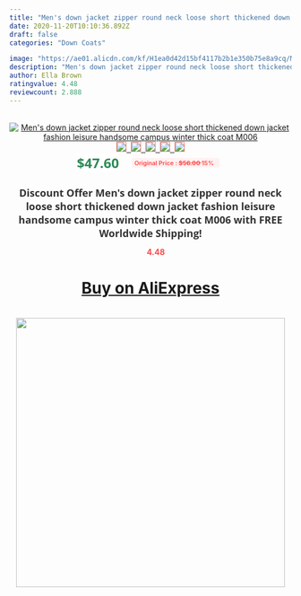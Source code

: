 ```yaml
---
title: "Men's down jacket zipper round neck loose short thickened down jacket fashion leisure handsome campus winter thick coat M006"
date: 2020-11-20T10:10:36.892Z
draft: false
categories: "Down Coats"

image: "https://ae01.alicdn.com/kf/H1ea0d42d15bf4117b2b1e350b75e8a9cq/Men-s-down-jacket-zipper-round-neck-loose-short-thickened-down-jacket-fashion-leisure-handsome-campus.jpg"
description: "Men's down jacket zipper round neck loose short thickened down jacket fashion leisure handsome campus winter thick coat M006"
author: Ella Brown
ratingvalue: 4.48
reviewcount: 2.888
---
```

<br>
<div style="text-align: center;">
<a href="https://s.click.aliexpress.com/e/_AAc1BR" target="_blank" rel="nofollow noopener noreferrer"><img alt="Men's down jacket zipper round neck loose short thickened down jacket fashion leisure handsome campus winter thick coat M006" class="magnifier-image" src="https://ae01.alicdn.com/kf/H1ea0d42d15bf4117b2b1e350b75e8a9cq/Men-s-down-jacket-zipper-round-neck-loose-short-thickened-down-jacket-fashion-leisure-handsome-campus.jpg_640x640.jpg">
<br>
<img style="border:1px solid salmon" src="https://ae01.alicdn.com/kf/H1ea0d42d15bf4117b2b1e350b75e8a9cq/Men-s-down-jacket-zipper-round-neck-loose-short-thickened-down-jacket-fashion-leisure-handsome-campus.jpg_120x120.jpg">&nbsp;&nbsp;<img style="border:1px solid salmon" src="https://ae01.alicdn.com/kf/Ha08f31f103094c78b85824a163ed68cbq/Men-s-down-jacket-zipper-round-neck-loose-short-thickened-down-jacket-fashion-leisure-handsome-campus.jpg_120x120.jpg">&nbsp;&nbsp;<img style="border:1px solid salmon" src="https://ae01.alicdn.com/kf/H1f1045204ad145d29b2d7bf3802a7bf7G/Men-s-down-jacket-zipper-round-neck-loose-short-thickened-down-jacket-fashion-leisure-handsome-campus.jpg_120x120.jpg">&nbsp;&nbsp;<img style="border:1px solid salmon" src="https://ae01.alicdn.com/kf/He4f6235815334b8bb0d185f65bda2c26c/Men-s-down-jacket-zipper-round-neck-loose-short-thickened-down-jacket-fashion-leisure-handsome-campus.jpg_120x120.jpg">&nbsp;&nbsp;<img style="border:1px solid salmon" src="https://ae01.alicdn.com/kf/H3eebbada21e7461988256c754d0425d7w/Men-s-down-jacket-zipper-round-neck-loose-short-thickened-down-jacket-fashion-leisure-handsome-campus.jpg_120x120.jpg"></a></div><br0>
<div style="text-align: center;"><span style="background-color: white; border: 0px; box-sizing: border-box; color: seagreen; display: inline-block; font-family: &quot;open sans&quot; , &quot;arial&quot; , &quot;helvetica&quot; , sans-serif , &quot;heiti&quot;; font-size: 24px; font-stretch: inherit; font-weight: 700; line-height: inherit; margin: 0px 10px 0px 0px; padding: 0px; vertical-align: middle;">$47.60 </span>
<span style="background: rgb(255 , 241 , 241); border-radius: 3px; border: 0px; box-sizing: border-box; color: #ff4747; display: inline-block; font-family: inherit; font-size: 12px; font-stretch: inherit; font-style: inherit; font-variant: inherit; font-weight: 600; line-height: inherit; margin: 0px; padding: 2px 5px; transform: scale(0.9); vertical-align: middle;">Original Price : <b style="text-decoration: line-through;">$56.00 </b> 15%&nbsp;&nbsp;</span></div>
<h1 style="color: #333333; display: inline-block; font-family: &quot;open sans&quot; , &quot;arial&quot; , &quot;helvetica&quot; , sans-serif , &quot;heiti&quot;; font-size: 18px; font-stretch: inherit; font-weight: 700; text-align: center;">Discount Offer Men's down jacket zipper round neck loose short thickened down jacket fashion leisure handsome campus winter thick coat M006 with FREE Worldwide Shipping!</h1>
<div style="color: #ff4747; text-align: center;">
<img src="https://4.bp.blogspot.com/-M0ZcTcb-5uY/XleCXlxnR4I/AAAAAAAAAEc/OrjgMkXV1oMQFaCRZj5HQwOCBcu3w1FegCPcBGAYYCw/s1600/star.png" style="height: 15px;">&nbsp;<b>4.48</b></div>
<div class="button_cont" align="center"><a class="buynow_a" href="https://s.click.aliexpress.com/e/_AAc1BR" target="_blank" rel="nofollow noopener noreferrer"><H1>Buy on AliExpress</H1></a></div><br>
<div class="separator" style="clear: both; text-align: center;">
<img src="https://lh3.googleusercontent.com/-pTy5HemUv9M/XlePHvY0dAI/AAAAAAAAAE4/0nX5iRUoIWY8eMW9Dpxeirr157OZliDIgCLcBGAsYHQ/s1600/badge.gif" width="480">
</div>
